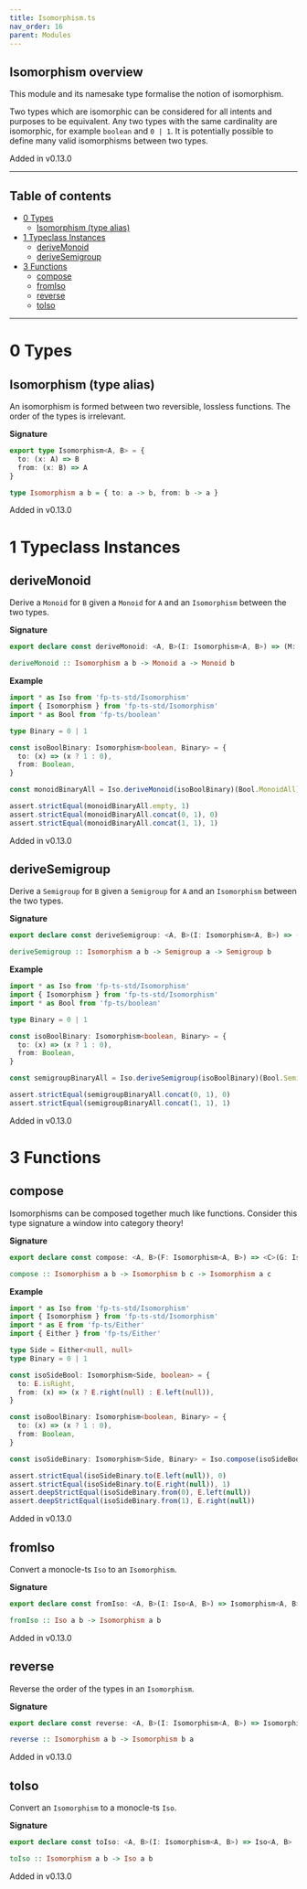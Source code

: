 ```yaml
---
title: Isomorphism.ts
nav_order: 16
parent: Modules
---
```


## Isomorphism overview

This module and its namesake type formalise the notion of isomorphism.

Two types which are isomorphic can be considered for all intents and
purposes to be equivalent. Any two types with the same cardinality are
isomorphic, for example `boolean` and `0 | 1`. It is potentially possible to
define many valid isomorphisms between two types.

Added in v0.13.0

---

<h2 class="text-delta">Table of contents</h2>

- [0 Types](#0-types)
  - [Isomorphism (type alias)](#isomorphism-type-alias)
- [1 Typeclass Instances](#1-typeclass-instances)
  - [deriveMonoid](#derivemonoid)
  - [deriveSemigroup](#derivesemigroup)
- [3 Functions](#3-functions)
  - [compose](#compose)
  - [fromIso](#fromiso)
  - [reverse](#reverse)
  - [toIso](#toiso)

---

# 0 Types

## Isomorphism (type alias)

An isomorphism is formed between two reversible, lossless functions. The
order of the types is irrelevant.

**Signature**

```ts
export type Isomorphism<A, B> = {
  to: (x: A) => B
  from: (x: B) => A
}
```

```hs
type Isomorphism a b = { to: a -> b, from: b -> a }
```

Added in v0.13.0

# 1 Typeclass Instances

## deriveMonoid

Derive a `Monoid` for `B` given a `Monoid` for `A` and an
`Isomorphism` between the two types.

**Signature**

```ts
export declare const deriveMonoid: <A, B>(I: Isomorphism<A, B>) => (M: Monoid<A>) => Monoid<B>
```

```hs
deriveMonoid :: Isomorphism a b -> Monoid a -> Monoid b
```

**Example**

```ts
import * as Iso from 'fp-ts-std/Isomorphism'
import { Isomorphism } from 'fp-ts-std/Isomorphism'
import * as Bool from 'fp-ts/boolean'

type Binary = 0 | 1

const isoBoolBinary: Isomorphism<boolean, Binary> = {
  to: (x) => (x ? 1 : 0),
  from: Boolean,
}

const monoidBinaryAll = Iso.deriveMonoid(isoBoolBinary)(Bool.MonoidAll)

assert.strictEqual(monoidBinaryAll.empty, 1)
assert.strictEqual(monoidBinaryAll.concat(0, 1), 0)
assert.strictEqual(monoidBinaryAll.concat(1, 1), 1)
```

Added in v0.13.0

## deriveSemigroup

Derive a `Semigroup` for `B` given a `Semigroup` for `A` and an
`Isomorphism` between the two types.

**Signature**

```ts
export declare const deriveSemigroup: <A, B>(I: Isomorphism<A, B>) => (S: Semigroup<A>) => Semigroup<B>
```

```hs
deriveSemigroup :: Isomorphism a b -> Semigroup a -> Semigroup b
```

**Example**

```ts
import * as Iso from 'fp-ts-std/Isomorphism'
import { Isomorphism } from 'fp-ts-std/Isomorphism'
import * as Bool from 'fp-ts/boolean'

type Binary = 0 | 1

const isoBoolBinary: Isomorphism<boolean, Binary> = {
  to: (x) => (x ? 1 : 0),
  from: Boolean,
}

const semigroupBinaryAll = Iso.deriveSemigroup(isoBoolBinary)(Bool.SemigroupAll)

assert.strictEqual(semigroupBinaryAll.concat(0, 1), 0)
assert.strictEqual(semigroupBinaryAll.concat(1, 1), 1)
```

Added in v0.13.0

# 3 Functions

## compose

Isomorphisms can be composed together much like functions. Consider this
type signature a window into category theory!

**Signature**

```ts
export declare const compose: <A, B>(F: Isomorphism<A, B>) => <C>(G: Isomorphism<B, C>) => Isomorphism<A, C>
```

```hs
compose :: Isomorphism a b -> Isomorphism b c -> Isomorphism a c
```

**Example**

```ts
import * as Iso from 'fp-ts-std/Isomorphism'
import { Isomorphism } from 'fp-ts-std/Isomorphism'
import * as E from 'fp-ts/Either'
import { Either } from 'fp-ts/Either'

type Side = Either<null, null>
type Binary = 0 | 1

const isoSideBool: Isomorphism<Side, boolean> = {
  to: E.isRight,
  from: (x) => (x ? E.right(null) : E.left(null)),
}

const isoBoolBinary: Isomorphism<boolean, Binary> = {
  to: (x) => (x ? 1 : 0),
  from: Boolean,
}

const isoSideBinary: Isomorphism<Side, Binary> = Iso.compose(isoSideBool)(isoBoolBinary)

assert.strictEqual(isoSideBinary.to(E.left(null)), 0)
assert.strictEqual(isoSideBinary.to(E.right(null)), 1)
assert.deepStrictEqual(isoSideBinary.from(0), E.left(null))
assert.deepStrictEqual(isoSideBinary.from(1), E.right(null))
```

Added in v0.13.0

## fromIso

Convert a monocle-ts `Iso` to an `Isomorphism`.

**Signature**

```ts
export declare const fromIso: <A, B>(I: Iso<A, B>) => Isomorphism<A, B>
```

```hs
fromIso :: Iso a b -> Isomorphism a b
```

Added in v0.13.0

## reverse

Reverse the order of the types in an `Isomorphism`.

**Signature**

```ts
export declare const reverse: <A, B>(I: Isomorphism<A, B>) => Isomorphism<B, A>
```

```hs
reverse :: Isomorphism a b -> Isomorphism b a
```

Added in v0.13.0

## toIso

Convert an `Isomorphism` to a monocle-ts `Iso`.

**Signature**

```ts
export declare const toIso: <A, B>(I: Isomorphism<A, B>) => Iso<A, B>
```

```hs
toIso :: Isomorphism a b -> Iso a b
```

Added in v0.13.0
